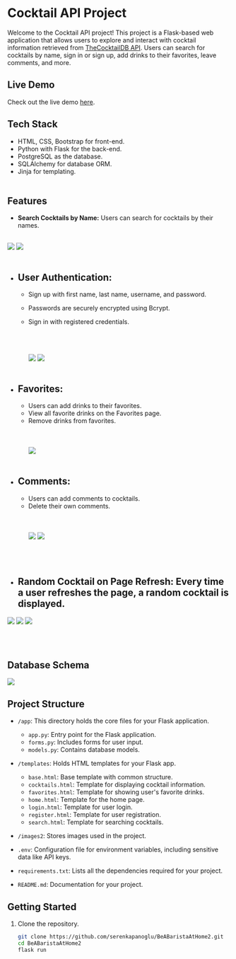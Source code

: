 # Cocktail API Project

Welcome to the Cocktail API project! This project is a Flask-based web application that allows users to explore and interact with cocktail information retrieved from [TheCocktailDB API](https://www.thecocktaildb.com/api.php?ref=apilist.fun). Users can search for cocktails by name, sign in or sign up, add drinks to their favorites, leave comments, and more.

## Live Demo
Check out the live demo [here](https://your-barista-at-home.onrender.com/).

 
## Tech Stack

- HTML, CSS, Bootstrap for front-end.
- Python with Flask for the back-end.
- PostgreSQL as the database.
- SQLAlchemy for database ORM.
- Jinja for templating.
<br></br>


## Features

- **Search Cocktails by Name:** Users can search for cocktails by their names. <br></br>
 <img src = "https://github.com/serenkapanoglu/BeABaristaAtHome2/blob/main/images2/search3.png" />
 <img src = "https://github.com/serenkapanoglu/BeABaristaAtHome2/blob/main/images2/searchvodka.png" />
  <br></br>
  
- ## **User Authentication:**
  - Sign up with first name, last name, username, and password.
  - Passwords are securely encrypted using Bcrypt.
  - Sign in with registered credentials.
  <br></br>
  <br></br>
  
    <img src="https://github.com/serenkapanoglu/BeABaristaAtHome2/blob/main/images2/login.png" />
    <img src ="https://github.com/serenkapanoglu/BeABaristaAtHome2/blob/main/images2/register.png?raw=true" />
    <br></br>
    

- ## **Favorites:**
  - Users can add drinks to their favorites.
  - View all favorite drinks on the Favorites page.
  - Remove drinks from favorites.
    <br></br>
  <br></br>
    <img src = "https://github.com/serenkapanoglu/BeABaristaAtHome2/blob/main/images2/fav.png" />
<br></br>


- ## **Comments:**
  - Users can add comments to cocktails.
  - Delete their own comments.
    <br></br>
  <br></br>
    <img src = "https://github.com/serenkapanoglu/BeABaristaAtHome2/blob/main/images2/addcomment.png" />
    <img src = "https://github.com/serenkapanoglu/BeABaristaAtHome2/blob/main/images2/deletecomment.png" />
<br></br>
<br></br>

- ## **Random Cocktail on Page Refresh:** Every time a user refreshes the page, a random cocktail is displayed.
<img src= "https://github.com/serenkapanoglu/BeABaristaAtHome2/blob/main/images2/search2.png" />
<img src = "https://github.com/serenkapanoglu/BeABaristaAtHome2/blob/main/images2/search4.png" />
<img src = "https://github.com/serenkapanoglu/BeABaristaAtHome2/blob/main/images2/search.png" />
   
<br></br>





## Database Schema

<img src = "https://github.com/serenkapanoglu/BeABaristaAtHome2/blob/main/schema.png" />


## Project Structure

- `/app`: This directory holds the core files for your Flask application.
  - `app.py`: Entry point for the Flask application.
  - `forms.py`: Includes forms for user input.
  - `models.py`: Contains database models.


- `/templates`: Holds HTML templates for your Flask app.
  - `base.html`: Base template with common structure.
  - `cocktails.html`: Template for displaying cocktail information.
  - `favorites.html`: Template for showing user's favorite drinks.
  - `home.html`: Template for the home page.
  - `login.html`: Template for user login.
  - `register.html`: Template for user registration.
  - `search.html`: Template for searching cocktails.

- `/images2`: Stores images used in the project.


- `.env`: Configuration file for environment variables, including sensitive data like API keys.

- `requirements.txt`: Lists all the dependencies required for your project.

- `README.md`: Documentation for your project.


## Getting Started

1. Clone the repository.
   ```bash
   git clone https://github.com/serenkapanoglu/BeABaristaAtHome2.git
   cd BeABaristaAtHome2
   flask run
